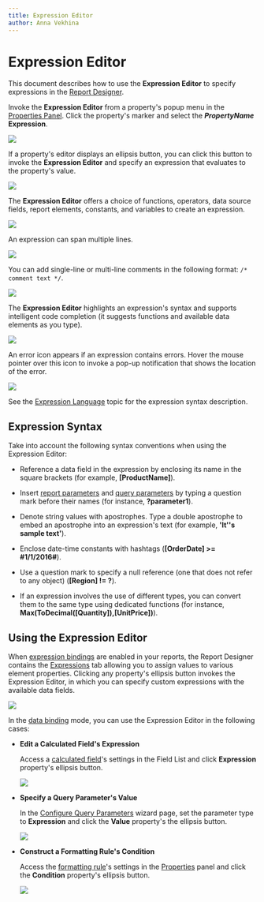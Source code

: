 ```yaml
---
title: Expression Editor
author: Anna Vekhina
---
```


# Expression Editor

This document describes how to use the **Expression Editor** to specify expressions in the [Report Designer](../../report-designer.md).

Invoke the **Expression Editor** from a property's popup menu in the [Properties Panel](ui-panels/properties-panel.md). Click the property's marker and select the **_PropertyName_ Expression**.

![](../../../images/eurd-web-report-designer-property-popup-menu.png)

If a property's editor displays an ellipsis button, you can click this button to invoke the **Expression Editor** and specify an expression that evaluates to the property's value.

![](../../../images/eurd-web-report-designer-expressions-tab.png)

The **Expression Editor** offers a choice of functions, operators, data source fields, report elements, constants, and variables to create an expression.

![](../../../images/eurd-web-expression-editor-construct-expression.png)

An expression can span multiple lines.

![](../../../images/eurd-web-report-designer-expression-multiple-lines.png)

You can add single-line or multi-line comments in the following format: `/* comment text */`.

![](../../../images/eurd-web-expression-editor-comments.png)

The **Expression Editor** highlights an expression's syntax and supports intelligent code completion (it suggests functions and available data elements as you type).

![](../../../images/eurd-web-report-designer-expression-editor-code-completion.png)

An error icon appears if an expression contains errors. Hover the mouse pointer over this icon to invoke a pop-up notification that shows the location of the error.

![](../../../images/eurd-web-expression-editor-error.png)

See the [Expression Language](../use-expressions/expression-language.md) topic for the expression syntax description.

## Expression Syntax

Take into account the following syntax conventions when using the Expression Editor:

* Reference a data field in the expression by enclosing its name in the square brackets (for example, **[ProductName]**).

* Insert [report parameters](../use-report-parameters.md) and [query parameters](../bind-to-data/specify-query-parameters.md) by typing a question mark before their names (for instance, **?parameter1**).

* Denote string values with apostrophes. Type a double apostrophe to embed an apostrophe into an expression's text (for example, **'It''s sample text'**).

* Enclose date-time constants with hashtags (**[OrderDate] >= #1/1/2016#**).

* Use a question mark to specify a null reference (one that does not refer to any object) (**[Region] != ?**).

* If an expression involves the use of different types, you can convert them to the same type using dedicated functions (for instance, **Max(ToDecimal([Quantity]),[UnitPrice])**).

## Using the Expression Editor

When [expression bindings](../use-report-elements/bind-controls-to-data.md) are enabled in your reports, the Report Designer contains the [Expressions](ui-panels/expressions-panel.md) tab allowing you to assign values to various element properties. Clicking any property's ellipsis button invokes the Expression Editor, in which you can specify custom expressions with the available data fields.

![](../../../images/eurd-web-expression-editor-expressions-tab.png)

In the [data binding](../use-report-elements/bind-controls-to-data.md) mode, you can use the Expression Editor in the following cases:

* **Edit a Calculated Field's Expression**

    Access a [calculated field](../shape-report-data/use-calculated-fields/calculated-fields-overview.md)'s settings in the Field List and click **Expression** property's ellipsis button.

    ![](../../../images/eurd-web-expression-editor-calculated-field.png)

* **Specify a Query Parameter's Value**

    In the [Configure Query Parameters](data-source-wizard/specify-data-source-settings-database.md) wizard page, set the parameter type to **Expression** and click the **Value** property's the ellipsis button.

    ![](../../../images/eurd-web-sql-ds-wizard-configure-query-parameters-expression-editor.png)

* **Construct a Formatting Rule's Condition**

    Access the [formatting rule](../shape-report-data/specify-conditions-for-report-elements/conditionally-change-a-control-appearance.md)'s settings in the [Properties](ui-panels/properties-panel.md) panel and click the **Condition** property's ellipsis button.

    ![](../../../images/eurd-web-shaping-formattin-rule-appearance-condition.png)

